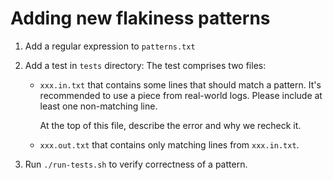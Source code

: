 # Adding new flakiness patterns

1. Add a regular expression to `patterns.txt`

2. Add a test in `tests` directory:
   The test comprises two files: 

   * `xxx.in.txt` that contains some lines that should match a pattern.
     It's recommended to use a piece from real-world logs.
     Please include at least one non-matching line.

     At the top of this file, describe the error and why we recheck it.

   * `xxx.out.txt` that contains only matching lines from `xxx.in.txt`.

3. Run `./run-tests.sh` to verify correctness of a pattern.
